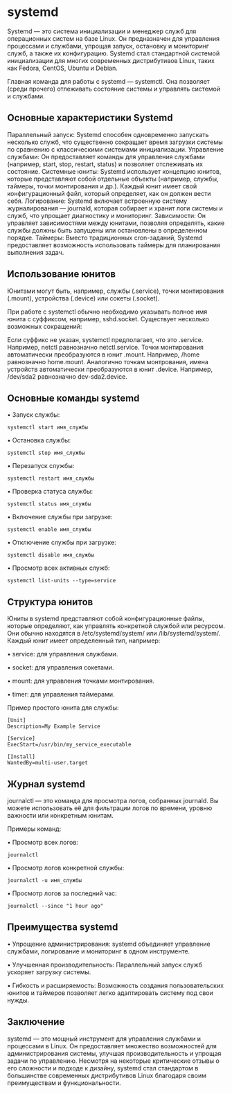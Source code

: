# systemd
Systemd — это система инициализации и менеджер служб для операционных систем на базе Linux. Он предназначен для управления процессами и службами, упрощая запуск, остановку и мониторинг служб, а также их конфигурацию. Systemd стал стандартной системой инициализации для многих современных дистрибутивов Linux, таких как Fedora, CentOS, Ubuntu и Debian.

Главная команда для работы с systemd — systemctl. Она позволяет (среди прочего) отлеживать состояние системы и управлять системой и службами.

## Основные характеристики Systemd
Параллельный запуск: Systemd способен одновременно запускать несколько служб, что существенно сокращает время загрузки системы по сравнению с классическими системами инициализации.
Управление службами: Он предоставляет команды для управления службами (например, start, stop, restart, status) и позволяет отслеживать их состояние.
Системные юниты: Systemd использует концепцию юнитов, которые представляют собой отдельные объекты (например, службы, таймеры, точки монтирования и др.). Каждый юнит имеет свой конфигурационный файл, который определяет, как он должен вести себя.
Логирование: Systemd включает встроенную систему журналирования — journald, которая собирает и хранит логи системы и служб, что упрощает диагностику и мониторинг.
Зависимости: Он управляет зависимостями между юнитами, позволяя определять, какие службы должны быть запущены или остановлены в определенном порядке.
Таймеры: Вместо традиционных cron-заданий, Systemd предоставляет возможность использовать таймеры для планирования выполнения задач.

## Использование юнитов
Юнитами могут быть, например, службы (.service), точки монтирования (.mount), устройства (.device) или сокеты (.socket).

При работе с systemctl обычно необходимо указывать полное имя юнита с суффиксом, например, sshd.socket. Существует несколько возможных сокращений:

Если суффикс не указан, systemctl предполагает, что это .service. Например, netctl равнозначно netctl.service.
Точки монтирования автоматически преобразуются в юнит .mount. Например, /home равнозначно home.mount.
Аналогично точкам монтрования, имена устройств автоматически преобразуются в юнит .device. Например, /dev/sda2 равнозначно dev-sda2.device.

## Основные команды systemd

• Запуск службы:

`
  systemctl start имя_службы
`

• Остановка службы:

  `
  systemctl stop имя_службы
  `

• Перезапуск службы:

  `
  systemctl restart имя_службы
  `

• Проверка статуса службы:

  `
  systemctl status имя_службы
  `

• Включение службы при загрузке:

  `
  systemctl enable имя_службы
  `

• Отключение службы при загрузке:

  `
  systemctl disable имя_службы
  `

• Просмотр всех активных служб:

  `
  systemctl list-units --type=service
  `

## Структура юнитов

Юниты в systemd представляют собой конфигурационные файлы, которые определяют, как управлять конкретной службой или ресурсом. Они обычно находятся в /etc/systemd/system/ или /lib/systemd/system/. Каждый юнит имеет определенный тип, например:

• service: для управления службами.

• socket: для управления сокетами.

• mount: для управления точками монтирования.

• timer: для управления таймерами.

Пример простого юнита для службы:

```
[Unit]
Description=My Example Service

[Service]
ExecStart=/usr/bin/my_service_executable

[Install]
WantedBy=multi-user.target
```

## Журнал systemd

journalctl — это команда для просмотра логов, собранных journald. Вы можете использовать её для фильтрации логов по времени, уровню важности или конкретным юнитам.

Примеры команд:

• Просмотр всех логов:

  `
  journalctl
  `

• Просмотр логов конкретной службы:

  `
  journalctl -u имя_службы
  `

• Просмотр логов за последний час:

  `
  journalctl --since "1 hour ago"
  `

## Преимущества systemd

• Упрощение администрирования: systemd объединяет управление службами, логирование и мониторинг в одном инструменте.

• Улучшенная производительность: Параллельный запуск служб ускоряет загрузку системы.

• Гибкость и расширяемость: Возможность создания пользовательских юнитов и таймеров позволяет легко адаптировать систему под свои нужды.

## Заключение

systemd — это мощный инструмент для управления службами и процессами в Linux. Он предоставляет множество возможностей для администрирования системы, улучшая производительность и упрощая задачи по управлению. Несмотря на некоторые критические отзывы о его сложности и подходе к дизайну, systemd стал стандартом в большинстве современных дистрибутивов Linux благодаря своим преимуществам и функциональности.

